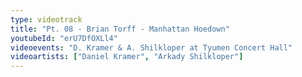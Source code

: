 ```yaml
---
type: videotrack
title: "Pt. 08 - Brian Torff - Manhattan Hoedown"
youtubeId: "erU7DfOXLl4"
videoevents: "D. Kramer & A. Shilkloper at Tyumen Concert Hall"
videoartists: ["Daniel Kramer", "Arkady Shilkloper"]
---
```

